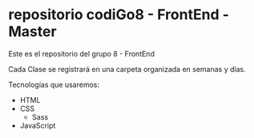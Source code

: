 # repositorio codiGo8 - FrontEnd - Master
Este es el repositorio del grupo 8 - FrontEnd

Cada Clase se registrará en una carpeta organizada en semanas y días.

Tecnologías que usaremos:

- HTML
- CSS
    - Sass
- JavaScript
